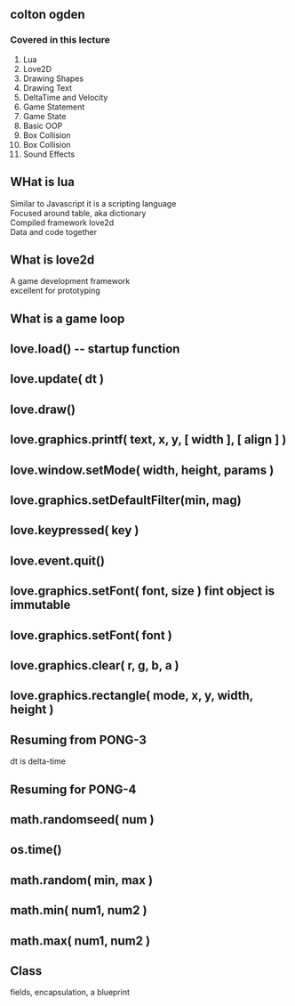 
## colton ogden

### Covered in this lecture

1. Lua  
2. Love2D  
3. Drawing Shapes  
4. Drawing Text  
5. DeltaTime and Velocity  
6. Game Statement  
7. Game State  
8. Basic OOP  
9. Box Collision  
10. Box Collision  
11. Sound Effects  

## WHat is lua  

Similar to Javascript it is a scripting language  
Focused around table, aka dictionary  
Compiled framework love2d  
Data and code together  

## What is love2d  

A game development framework  
excellent for prototyping  

## What is a game loop  

## love.load() -- startup function  
## love.update( dt )
## love.draw()
## love.graphics.printf( text, x, y, [ width ], [ align ] ) 
## love.window.setMode( width, height, params )
## love.graphics.setDefaultFilter(min, mag)
## love.keypressed( key )
## love.event.quit()
## love.graphics.setFont( font, size )  fint object is immutable  
## love.graphics.setFont( font )
## love.graphics.clear( r, g, b, a )
## love.graphics.rectangle( mode, x, y, width, height )

## Resuming from PONG-3
dt is delta-time

## Resuming for PONG-4

## math.randomseed( num )
## os.time()
## math.random( min, max )
## math.min( num1, num2 )
## math.max( num1, num2 )

## Class

fields, encapsulation, a blueprint

